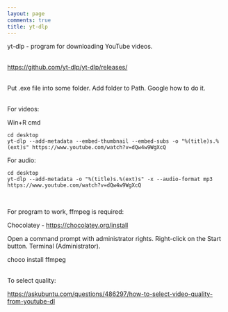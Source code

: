 ```yaml
---
layout: page
comments: true
title: yt-dlp
---
```


yt-dlp - program for downloading YouTube videos.
<br><br>

<https://github.com/yt-dlp/yt-dlp/releases/>
<br><br>

Put .exe file into some folder. Add folder to Path. Google how to do it.
<br><br>

For videos:

Win+R cmd

```
cd desktop
yt-dlp --add-metadata --embed-thumbnail --embed-subs -o "%(title)s.%(ext)s" https://www.youtube.com/watch?v=dQw4w9WgXcQ
```

For audio:

```
cd desktop
yt-dlp --add-metadata -o "%(title)s.%(ext)s" -x --audio-format mp3 https://www.youtube.com/watch?v=dQw4w9WgXcQ
```
<br>

For program to work, ffmpeg is required:

Chocolatey - <https://chocolatey.org/install>

Open a command prompt with administrator rights. Right-click on the Start button. Terminal (Administrator).

choco install ffmpeg
<br><br>

To select quality:

<https://askubuntu.com/questions/486297/how-to-select-video-quality-from-youtube-dl>